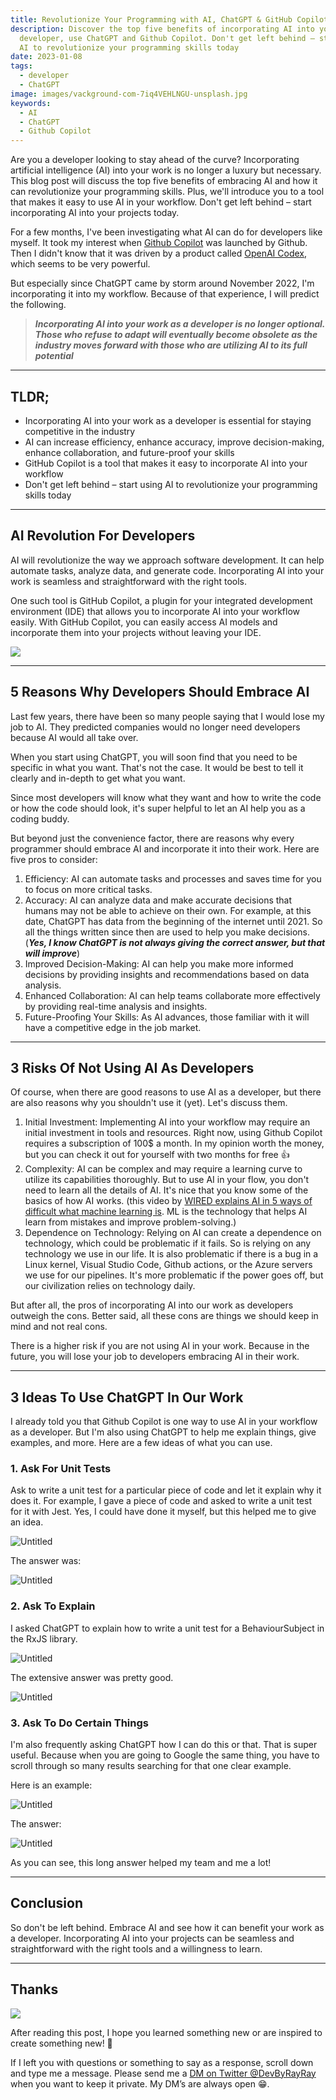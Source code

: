 ```yaml
---
title: Revolutionize Your Programming with AI, ChatGPT & GitHub Copilot
description: Discover the top five benefits of incorporating AI into your work as a
  developer, use ChatGPT and Github Copilot. Don't get left behind – start using
  AI to revolutionize your programming skills today
date: 2023-01-08
tags:
  - developer
  - ChatGPT
image: images/vackground-com-7iq4VEHLNGU-unsplash.jpg
keywords:
  - AI
  - ChatGPT
  - Github Copilot
---
```


Are you a developer looking to stay ahead of the curve? Incorporating artificial intelligence (AI) into your work is no longer a luxury but necessary. This blog post will discuss the top five benefits of embracing AI and how it can revolutionize your programming skills. Plus, we'll introduce you to a tool that makes it easy to use AI in your workflow. Don't get left behind – start incorporating AI into your projects today.

For a few months, I've been investigating what AI can do for developers like myself. It took my interest when [Github Copilot](https://github.com/features/copilot) was launched by Github. Then I didn't know that it was driven by a product called [OpenAI Codex](https://openai.com/blog/openai-codex/), which seems to be very powerful. 

But especially since ChatGPT came by storm around November 2022, I'm incorporating it into my workflow. Because of that experience, I will predict the following.

> ***Incorporating AI into your work as a developer is no longer optional. Those who refuse to adapt will eventually become obsolete as the industry moves forward with those who are utilizing AI to its full potential***

---

## TLDR;
- Incorporating AI into your work as a developer is essential for staying competitive in the industry
- AI can increase efficiency, enhance accuracy, improve decision-making, enhance collaboration, and future-proof your skills
- GitHub Copilot is a tool that makes it easy to incorporate AI into your workflow
- Don't get left behind – start using AI to revolutionize your programming skills today



---

## AI Revolution For Developers

AI will revolutionize the way we approach software development. It can help automate tasks, analyze data, and generate code. Incorporating AI into your work is seamless and straightforward with the right tools.

One such tool is GitHub Copilot, a plugin for your integrated development environment (IDE) that allows you to incorporate AI into your workflow easily. With GitHub Copilot, you can easily access AI models and incorporate them into your projects without leaving your IDE.

![](/images/github-copilot-screenshot-visual-studio-code.png)

---

## 5 Reasons Why Developers Should Embrace AI

Last few years, there have been so many people saying that I would lose my job to AI. They predicted companies would no longer need developers because AI would all take over.

When you start using ChatGPT, you will soon find that you need to be specific in what you want. That's not the case. It would be best to tell it clearly and in-depth to get what you want.

Since most developers will know what they want and how to write the code or how the code should look, it's super helpful to let an AI help you as a coding buddy.

But beyond just the convenience factor, there are reasons why every programmer should embrace AI and incorporate it into their work. Here are five pros to consider:

1. Efficiency: AI can automate tasks and processes and saves time for you to focus on more critical tasks.
2. Accuracy: AI can analyze data and make accurate decisions that humans may not be able to achieve on their own. For example, at this date, ChatGPT has data from the beginning of the internet until 2021. So all the things written since then are used to help you make decisions. (***************Yes, I know ChatGPT is not always giving the correct answer, but that will improve***************)
3. Improved Decision-Making: AI can help you make more informed decisions by providing insights and recommendations based on data analysis.
4. Enhanced Collaboration: AI can help teams collaborate more effectively by providing real-time analysis and insights.
5. Future-Proofing Your Skills: As AI advances, those familiar with it will have a competitive edge in the job market.

---

## 3 Risks Of Not Using AI As Developers

Of course, when there are good reasons to use AI as a developer, but there are also reasons why you shouldn't use it (yet). Let's discuss them.

1. Initial Investment: Implementing AI into your workflow may require an initial investment in tools and resources. Right now, using Github Copilot requires a subscription of 100$ a month. In my opinion worth the money, but you can check it out for yourself with two months for free 👍
2. Complexity: AI can be complex and may require a learning curve to utilize its capabilities thoroughly. But to use AI in your flow, you don't need to learn all the details of AI. It's nice that you know some of the basics of how AI works. (this video by [WIRED explains AI in 5 ways of difficult what machine learning is](https://www.youtube.com/watch?v=5q87K1WaoFI). ML is the technology that helps AI learn from mistakes and improve problem-solving.)
3. Dependence on Technology: Relying on AI can create a dependence on technology, which could be problematic if it fails. So is relying on any technology we use in our life. It is also problematic if there is a bug in a Linux kernel, Visual Studio Code, Github actions, or the Azure servers we use for our pipelines. It's more problematic if the power goes off, but our civilization relies on technology daily.

But after all, the pros of incorporating AI into our work as developers outweigh the cons. Better said, all these cons are things we should keep in mind and not real cons.

There is a higher risk if you are not using AI in your work. Because in the future, you will lose your job to developers embracing AI in their work.

---

## 3 Ideas To Use ChatGPT In Our Work

I already told you that Github Copilot is one way to use AI in your workflow as a developer. But I'm also using ChatGPT to help me explain things, give examples, and more. Here are a few ideas of what you can use.

### 1. Ask For Unit Tests

Ask to write a unit test for a particular piece of code and let it explain why it does it. For example, I gave a piece of code and asked to write a unit test for it with Jest. Yes, I could have done it myself, but this helped me to give an idea.

![Untitled](images/developer-ai-chatgpt.png)

The answer was:

![Untitled](images/developer-ai-chatgpt-1.png)

### 2. Ask To Explain

I asked ChatGPT to explain how to write a unit test for a BehaviourSubject in the RxJS library.

![Untitled](images/developer-ai-chatgpt-2.png)

The extensive answer was pretty good.

![Untitled](images/developer-ai-chatgpt-3.png)

### 3. Ask To Do Certain Things

I'm also frequently asking ChatGPT how I can do this or that. That is super useful. Because when you are going to Google the same thing, you have to scroll through so many results searching for that one clear example.

Here is an example:

![Untitled](images/developer-ai-chatgpt-4.png)

The answer: 

![Untitled](images/developer-ai-chatgpt-5.png)

As you can see, this long answer helped my team and me a lot!

---

## Conclusion

So don't be left behind. Embrace AI and see how it can benefit your work as a developer. Incorporating AI into your projects can be seamless and straightforward with the right tools and a willingness to learn.

---

## Thanks

![](/images/0__4aTcitCaVTWHHeiO.jpg)

After reading this post, I hope you learned something new or are inspired to create something new! 🤗

If I left you with questions or something to say as a response, scroll down and type me a message. Please send me a [DM on Twitter @DevByRayRay](https://twitter.com/@devbyrayray) when you want to keep it private. My DM’s are always open 😁.
